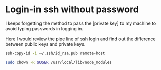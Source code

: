 # Login-in ssh without password

I keeps forgetting the method to pass the [private key] to my machine to avoid typing passwords in logging in.



Here I would review the pipe line of ssh login and find out the difference between public keys and private keys.





```bash
ssh-copy-id -i ~/.ssh/id_rsa.pub remote-host
```



```sh
sudo chown -R $USER /usr/local/lib/node_modules
```

